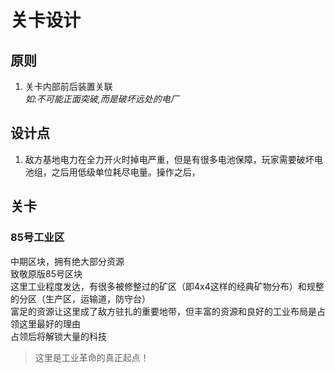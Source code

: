 # 关卡设计
## 原则
1. 关卡内部前后装置关联  
_如:不可能正面突破,而是破坏远处的电厂_
## 设计点  
1. 敌方基地电力在全力开火时掉电严重，但是有很多电池保障，玩家需要破坏电池组，之后用低级单位耗尽电量。操作之后，
## 关卡
### 85号工业区
中期区块，拥有绝大部分资源  
致敬原版85号区块  
这里工业程度发达，有很多被修整过的矿区（即4x4这样的经典矿物分布）和规整的分区（生产区，运输道，防守台）  
富足的资源让这里成了敌方驻扎的重要地带，但丰富的资源和良好的工业布局是占领这里最好的理由  
占领后将解锁大量的科技
>这里是工业革命的真正起点！
### 